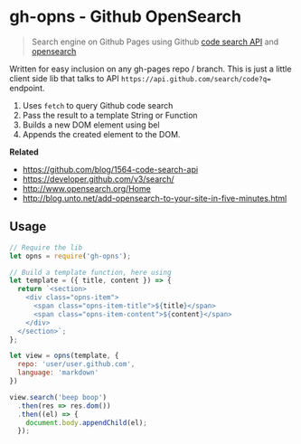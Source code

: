 # gh-opns - Github OpenSearch

> Search engine on Github Pages using Github [code search
> API](https://github.com/blog/1564-code-search-api) and
> [opensearch](http://www.opensearch.org/Home)

Written for easy inclusion on any gh-pages repo / branch. This is just a little
client side lib that talks to API `https://api.github.com/search/code?q=` endpoint.

1. Uses `fetch` to query Github code search
2. Pass the result to a template String or Function
3. Builds a new DOM element using bel
4. Appends the created element to the DOM.

**Related**

- https://github.com/blog/1564-code-search-api
- https://developer.github.com/v3/search/
- http://www.opensearch.org/Home
- http://blog.unto.net/add-opensearch-to-your-site-in-five-minutes.html

## Usage

```js
// Require the lib
let opns = require('gh-opns');

// Build a template function, here using
let template = ({ title, content }) => {
  return `<section>
    <div class="opns-item">
      <span class="opns-item-title">${title}</span>
      <span class="opns-item-content">${content}</span>
    </div>
  </section>`;
};

let view = opns(template, {
  repo: 'user/user.github.com',
  language: 'markdown'
})

view.search('beep boop')
  .then(res => res.dom())
  .then((el) => {
    document.body.appendChild(el);
  });
```
